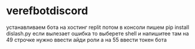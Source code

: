 # verefbotdiscord
устанавливаем бота на хостинг replit потом в консоли пишем pip install dislash.py если вылезает ошибка то выберете shell и напишитее там на 49 строчке нужно ввести айди роли а на 55 ввести токен бота
